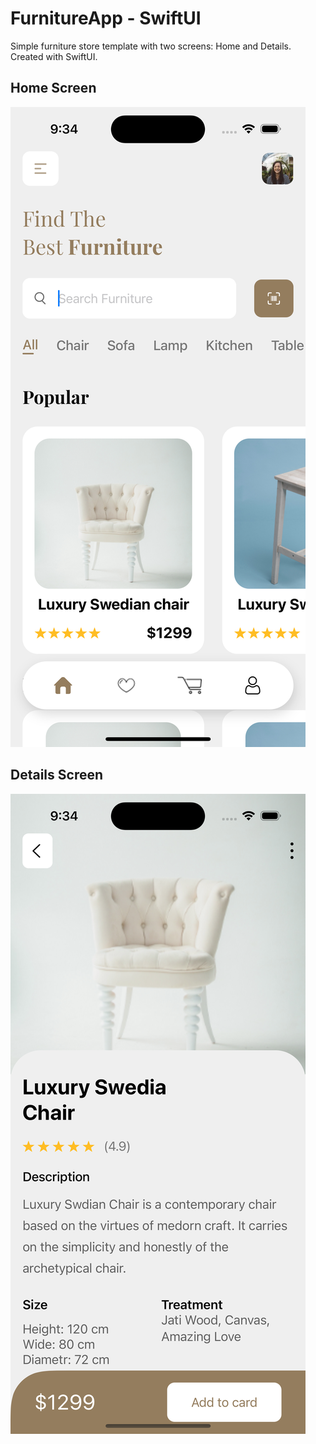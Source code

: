 # FurnitureApp - SwiftUI

Simple furniture store template with two screens: Home and Details. Created with SwiftUI.

## Home Screen
![Home UI](Furniture_app/Picture/furnitureapp1.png)

## Details Screen
![Detail UI](Furniture_app/Picture/furnitureapp2.png)
